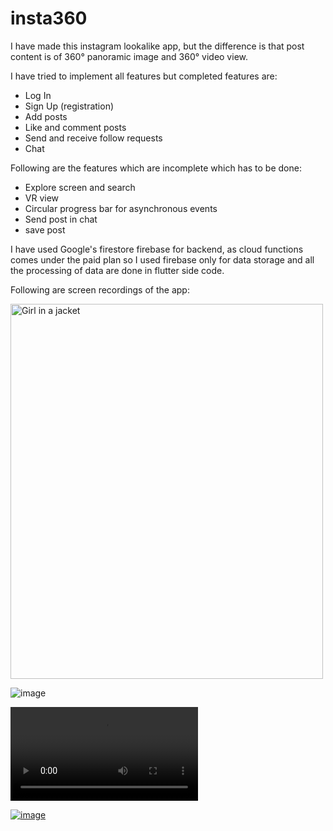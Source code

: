 # insta360

I have made this instagram lookalike app, but the difference is that post content is of 360° panoramic image and 360° video view.

I have tried to implement all features but completed features are:
- Log In
- Sign Up (registration)
- Add posts
- Like and comment posts
- Send and receive follow requests
- Chat


Following are the features which are incomplete which has to be done:
- Explore screen and search
- VR view
- Circular progress bar for asynchronous events
- Send post in chat
- save post

I have used Google's firestore firebase for backend, as cloud functions comes under the paid plan so I used firebase only for data storage and all the processing of data are done in flutter side code.

Following are screen recordings of the app:

<img src="https://drive.google.com/file/d/1CCd6AD3xU_5rp3ErqQXjXO1O-8z4CU2S.png" target="_blank" alt="Girl in a jacket" width="500" height="600">

![image](https://firebasestorage.googleapis.com/v0/b/ig360-9e6bc.appspot.com/o/PnWepZTMLtTbEjmCLXo6p5qNXfP2%2Fprofile_image%2Fuser_profile_image?alt=media&token=6284a2c2-d05e-4ac9-a73d-73f81ce82b4b&_gl=1*13flwgh*_ga*MTcwMDE5Nzc1NC4xNjczNzc5OTQ0*_ga_CW55HF8NVT*MTY5OTM3NzU2NC4xMjEuMS4xNjk5Mzc3NjMyLjU1LjAuMA...png)

<video controls>  
  <source src="https://youtu.be/VRTMapt2I7c?si=MBH7x2Q0UyCibiPr.mp4" type="video/mp4">  
  Your browser does not support the html video tag.  
</video>

[![image](https://firebasestorage.googleapis.com/v0/b/ig360-9e6bc.appspot.com/o/PnWepZTMLtTbEjmCLXo6p5qNXfP2%2Fprofile_image%2Fuser_profile_image?alt=media&token=6284a2c2-d05e-4ac9-a73d-73f81ce82b4b&_gl=1*13flwgh*_ga*MTcwMDE5Nzc1NC4xNjczNzc5OTQ0*_ga_CW55HF8NVT*MTY5OTM3NzU2NC4xMjEuMS4xNjk5Mzc3NjMyLjU1LjAuMA...png)](https://youtu.be/VRTMapt2I7c?si=MBH7x2Q0UyCibiPr)
